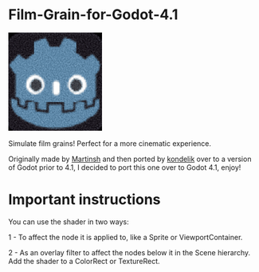 # Film-Grain-for-Godot-4.1
![Grainy robot](https://github.com/splite/Godot_Film_Grain_Shader/blob/master/screenshots/robot.gif)

Simulate film grains! Perfect for a more cinematic experience.

Originally made by [Martinsh](http://devlog-martinsh.blogspot.cz/2013/05/image-imperfections-and-film-grain-post.html) and then ported by [kondelik](https://github.com/kondelik) over to a version of Godot prior to 4.1, I decided to port this one over to Godot 4.1, enjoy!

# Important instructions
You can use the shader in two ways:

1 - To affect the node it is applied to, like a Sprite or ViewportContainer.

2 - As an overlay filter to affect the nodes below it in the Scene hierarchy. Add the shader to a ColorRect or TextureRect.
